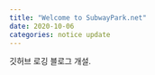 ```yaml
---
title: "Welcome to SubwayPark.net"
date: 2020-10-06
categories: notice update
---
```

깃허브 로깅 블로그 개설.
